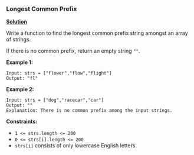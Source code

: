 ### Longest Common Prefix
[**Solution**](https://github.com/kumaranil3921/LeetCode-Top-Interview-Questions/blob/main/String/LongestCommonPrefix/LongestCommonPrefix.js)   

Write a function to find the longest common prefix string amongst an array of strings.

If there is no common prefix, return an empty string ```""```.

**Example 1:**
```
Input: strs = ["flower","flow","flight"]
Output: "fl"

```

**Example 2:**
```
Input: strs = ["dog","racecar","car"]
Output: ""
Explanation: There is no common prefix among the input strings.
```

**Constraints:**
* ```1 <= strs.length <= 200```
* ```0 <= strs[i].length <= 200```
* ```strs[i]``` consists of only lowercase English letters.